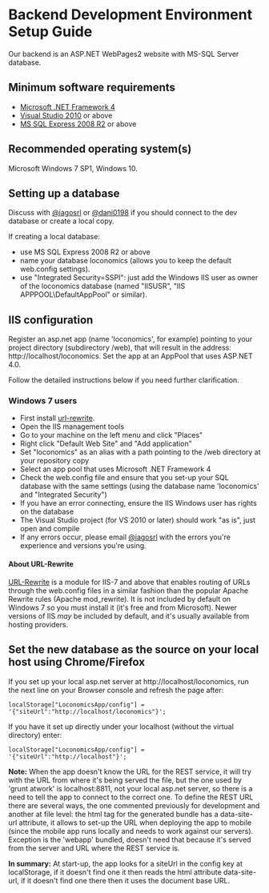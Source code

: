 # Backend Development Environment Setup Guide
Our backend is an ASP.NET WebPages2 website with MS-SQL Server database.

## Minimum software requirements
- [Microsoft .NET Framework 4](https://www.microsoft.com/en-us/download/details.aspx?id=17851)
- [Visual Studio 2010](https://msdn.microsoft.com/en-us/library/dd831853) or above
- [MS SQL Express 2008 R2](https://www.microsoft.com/en-us/sql-server/sql-server-editions-express) or above

## Recommended operating system(s)
Microsoft Windows 7 SP1, Windows 10.

## Setting up a database
Discuss with [@iagosrl](mailto:iagosrl@gmail.com) or [@dani0198](mailto:joshua.danielson@loconomics.com) if you should connect to the dev database or create a local copy.

If creating a local database:
- use MS SQL Express 2008 R2 or above
- name your database loconomics (allows you to keep the default web.config settings).
- use "Integrated Security=SSPI": just add the Windows IIS user as owner of the loconomics database (named "IISUSR", "IIS APPPOOL\DefaultAppPool" or similar).

## IIS configuration
Register an asp.net app (name 'loconomics', for example) pointing to your project directory (subdirectory /web), that will result in the address: http://localhost/loconomics.
Set the app at an AppPool that uses ASP.NET 4.0.

Follow the detailed instructions below if you need further clarification.

### Windows 7 users
- First install [url-rewrite](https://www.iis.net/downloads/microsoft/url-rewrite).
- Open the IIS management tools
- Go to your machine on the left menu and click "Places"
- Right click "Default Web Site" and "Add application"
- Set "loconomics" as an alias with a path pointing to the /web directory at your repository copy 
- Select an app pool that uses Microsoft .NET Framework 4
- Check the web.config file and ensure that you set-up your SQL database with the same settings (using the database name 'loconomics' and "Integrated Security") 
- If you have an error connecting, ensure the IIS Windows user has rights on the database
- The Visual Studio project (for VS 2010 or later) should work "as is", just open and compile 
- If any errors occur, please email [@iagosrl](mailto:iagosrl@gmail.com) with the errors you're experience and versions you're using.

#### About URL-Rewrite
[URL-Rewrite](https://www.iis.net/downloads/microsoft/url-rewrite) is a module for IIS-7 and above that enables routing of URLs through the web.config files in a similar fashion than the popular Apache Rewrite rules (Apache mod_rewrite).
It is not included by default on Windows 7 so you must install it (it's free and from Microsoft). Newer versions of IIS *may* be included by default, and it's usually available from hosting providers.

## Set the new database as the source on your local host using Chrome/Firefox

If you set up your local asp.net server at http://localhost/loconomics, run the next line on your Browser console and refresh the page after:
```
localStorage["LoconomicsApp/config"] = '{"siteUrl":"http://localhost/loconomics"}';
```
If you have it set up directly under your localhost (without the virtual directory) enter:
```
localStorage["LoconomicsApp/config"] = '{"siteUrl":"http://localhost"}'; 
```
**Note:** When the app doesn't know the URL for the REST service, it will try with the URL from where it's being served the file, but the one used by 'grunt atwork' is localhost:8811, not your local asp.net server, so there is a need to tell the app to connect to the correct one.
To define the REST URL there are several ways, the one commented previously for development and another at file level: the html tag for the generated bundle has a data-site-url attribute, it allows to set-up the URL when deploying the app to mobile (since the mobile app runs locally and needs to work against our servers). Exception is the 'webapp' bundled, doesn't need that because it's served from the server and URL where the REST service is.

**In summary:** At start-up, the app looks for a siteUrl in the config key at localStorage, if it doesn't find one it then reads the html attribute data-site-url, if it doesn't find one there then it uses the document base URL.

 
